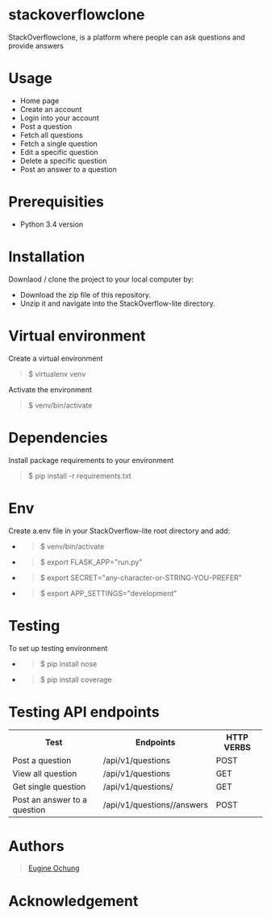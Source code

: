 # stackoverflowclone

StackOverflowclone, is a platform where people can ask questions and provide answers

# Usage

- Home page
- Create an account
- Login into your account
- Post a question
- Fetch all questions
- Fetch a single question
- Edit a specific question
- Delete a specific question
- Post an answer to a question

# Prerequisities
  - Python 3.4 version
 
# Installation
Downlaod / clone the project to your local computer by:

- Download the zip file of this repository.
- Unzip it and navigate into the StackOverflow-lite directory.

# Virtual environment
Create a virtual environment
> $ virtualenv venv

Activate the environment

> $ venv/bin/activate 

# Dependencies
Install package requirements to your environment
>$ pip install -r requirements.txt 

# Env
Create a.env file in your StackOverflow-lite root directory and add:

- >$ venv/bin/activate
- >$ export FLASK_APP="run.py"
- >$ export SECRET="any-character-or-STRING-YOU-PREFER"
- >$ export APP_SETTINGS="development"

# Testing
To set up testing environment
- >$ pip install nose
- >$ pip install coverage

# Testing API endpoints
<table> 
<tr>
<th>Test</th>
<th>Endpoints</th>
<th>HTTP VERBS</th>
</tr>
<tr>
<td>Post a question</td>
<td>/api/v1/questions</td>
<td>POST</td>
</tr>
<tr>
<td>View all question</td>
<td>/api/v1/questions</td>
<td>GET</td>
</tr>
<tr>
<td>Get single question</td>
<td>/api/v1/questions/<questions_id></td>
<td>GET</td>
</tr>
<tr>
<td>Post an answer to a question </td>
<td>/api/v1/questions/<question_id>/answers</td>
<td>POST</td>
</tr>
</table>

# Authors
> [Eugine Ochung](https://github.com/EugineLethal9)

# Acknowledgement

